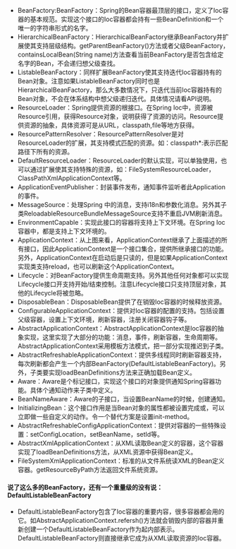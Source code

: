 - BeanFactory:BeanFactory：Spring的Bean容器最顶层的接口，定义了Ioc容器的基本规范。实现这个接口的Ioc容器都会持有一些BeanDefinition和一个唯一的字符串形式的名字。
- HierarchicalBeanFactory：HierarchicalBeanFactory继承BeanFactory并扩展使其支持层级结构。getParentBeanFactory()方法或者父级BeanFactory，containsLocalBean(String name)方法查看当前BeanFactory是否包含给定名字的Bean，不会递归想父级查找。
- ListableBeanFactory：同样扩展BeanFactory使其支持迭代Ioc容器持有的Bean对象。注意如果ListableBeanFactory同时也是HierarchicalBeanFactory，那么大多数情况下，只迭代当前Ioc容器持有的Bean对象，不会在体系结构中想父级递归迭代。具体情况请看API说明。
- ResourceLoader：Spring提供资源的根接口。在Spring Ioc中，资源被Resource引用，获得Resource对象，说明获得了资源的访问。Resource提供资源的抽象，具体资源可是从URL，classpath,file等地方获得。
- ResourcePatternResolver：ResourcePatternResolver是对ResourceLoader的扩展，其支持模式匹配的资源。如：classpath*:表示匹配路径下所有的资源。
- DefaultResourceLoader：ResourceLoader的默认实现，可以单独使用，也可以通过扩展使其支持特殊的资源，如：FileSystemResourceLoader，ClassPathXmlApplicationContext等。
- ApplicationEventPublisher：封装事件发布，通知事件监听者此Application的事件。
- MessageSource：处理Spring 中的消息，支持i18n和参数化消息。另外其子类ReloadableResourceBundleMessageSource支持不重启JVM刷新消息。
- EnvironmentCapable：实现此接口的容器将支持上下文环境。在Spring Ioc容器中，都是支持上下文环境的。
- ApplicationContext：从上图来看，ApplicationContext继承了上面描述的所有接口，因此ApplicationContext是一个接口集合，提供所继承接口的功能。另外，ApplicationContext在启动后是只读的，但是如果ApplicationContext实现类支持reload，也可以刷新这个ApplicationContext。
- Lifecycle：对BeanFactory提供生命周期支持。另外其他任何对象都可以实现Lifecycle接口开支持开始/结束控制。注意Lifecycle接口只支持顶层对象，其他的Lifecycle将被忽略。
- DisposableBean：DisposableBean提供了在销毁Ioc容器的时候释放资源。
- ConfigurableApplicationContext：提供对Ioc容器的配置的支持。包括设置父级容器，设置上下文环境，刷新容器，注册关闭容器钩子等。
- AbstractApplicationContext：AbstractApplicationContext是Ioc容器的抽象实现，这里实现了大部分的功能：消息，事件，刷新容器，生命周期等。AbstractApplicationContext采用模板方法模式，把一部分实现推迟到子类。
- AbstractRefreshableApplicationContext：提供多线程同时刷新容器支持，每次刷新都会产生一个内部BeanFactory(DefaultListableBeanFactory)。另外，子类要实现loadBeanDefinitions方法来正确加载Bean定义。
- Aware：Aware是个标记接口，实现这个接口的对象提供通知Spring容器功能。具体个通知动作来子类中定义。
- BeanNameAware：Aware的子接口，当设置BeanName的时候，创建通知。
- InitializingBean：这个接口作用是当Bean对象的属性都被设置完成或，可以立即做一些自定义的动作。令一个替代方案是设置init-method。
- AbstractRefreshableConfigApplicationContext：提供对容器的一些特殊设置：setConfigLocation，setBeanName，setId等。
- AbstractXmlApplicationContext：从XML读取Bean定义的容器，这个容器实现了loadBeanDefinitions方法，从XML资源中获得Bean定义。
- FileSystemXmlApplicationContext：标准的从文件系统读XML的Bean定义容器。getResourceByPath方法返回文件系统资源。

#### 说了这么多的BeanFactory，还有一个重量级的没有说：DefaultListableBeanFactory
- DefaultListableBeanFactory包含了Ioc容器的重要内容，很多容器都会用的它。如AbstractApplicationContext.refersh()方法就会销毁内部的容器并重新创建一个DefaultListableBeanFactory作为起内部表示。DefaultListableBeanFactory则直接继承它成为从XML读取资源的Ioc容器。
